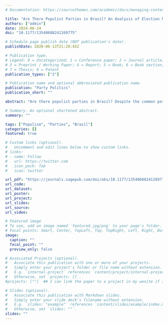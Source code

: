 ```yaml
---
# Documentation: https://sourcethemes.com/academic/docs/managing-content/

title: "Are There Populist Parties in Brazil? An Analysis of Election Manifestos (2010 - 2022)"
authors: ["admin"]
date: 2024-06-24
doi: "10.1177/13540688241269775"

# Schedule page publish date (NOT publication's date).
publishDate: 2020-06-13T21:28:45Z

# Publication type.
# Legend: 0 = Uncategorized; 1 = Conference paper; 2 = Journal article;
# 3 = Preprint / Working Paper; 4 = Report; 5 = Book; 6 = Book section;
# 7 = Thesis; 8 = Patent
publication_types: ["2"]

# Publication name and optional abbreviated publication name.
publication: "Party Politics"
publication_short: ""

abstract: "Are there populist parties in Brazil? Despite the common perception of personalistic electoral connections, the literature suggests that parties play a crucial role in legislation and voting choice. However, Brazilian parties are overlooked in populism studies. This article adds to the literatue by analyzing populism in Brazilian election manifestos between 2010 and 2022. Through a man-machine content analysis application, it finds that populism is used by only a few parties, predominantly among radical left parties. The article also explores populism within mainstream parties during the 2018 elections. Despite not representing a threat to democracy due to limited influence, the existence of populist parties challenges the misconception that populism in Brazil is solely about leadership."

# Summary. An optional shortened abstract.
summary: ""

tags: ["Populism", "Parties", "Brazil"]
categories: []
featured: true

# Custom links (optional).
#   Uncomment and edit lines below to show custom links.
# links:
# - name: Follow
#   url: https://twitter.com
#   icon_pack: fab
#   icon: twitter

url_pdf: "https://journals.sagepub.com/doi/abs/10.1177/13540688241269775"
url_code: 
url_dataset: 
url_poster:
url_project:
url_slides: 
url_source:
url_video: 

# Featured image
# To use, add an image named `featured.jpg/png` to your page's folder.
# Focal points: Smart, Center, TopLeft, Top, TopRight, Left, Right, BottomLeft, Bottom, BottomRight.
image: 
  caption: ""
  focal_point: ""
  preview_only: false

# Associated Projects (optional).
#   Associate this publication with one or more of your projects.
#   Simply enter your project's folder or file name without extension.
#   E.g. `internal-project` references `content/project/internal-project/index.md`.
#   Otherwise, set `projects: []`.
#projects: [""]  ## I can link the paper to a project in my wesite if I want

# Slides (optional).
#   Associate this publication with Markdown slides.
#   Simply enter your slide deck's filename without extension.
#   E.g. `slides: "example"` references `content/slides/example/index.md`.
#   Otherwise, set `slides: ""`.
slides: ""
---
```


